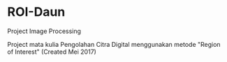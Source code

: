 # ROI-Daun
Project Image Processing


Project mata kulia Pengolahan Citra Digital menggunakan metode "Region of Interest" (Created Mei 2017)
